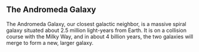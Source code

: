 ## The Andromeda Galaxy

The Andromeda Galaxy, our closest galactic neighbor, is a massive spiral galaxy situated about 2.5 million light-years from Earth. It is on a collision course with the Milky Way, and in about 4 billion years, the two galaxies will merge to form a new, larger galaxy.
